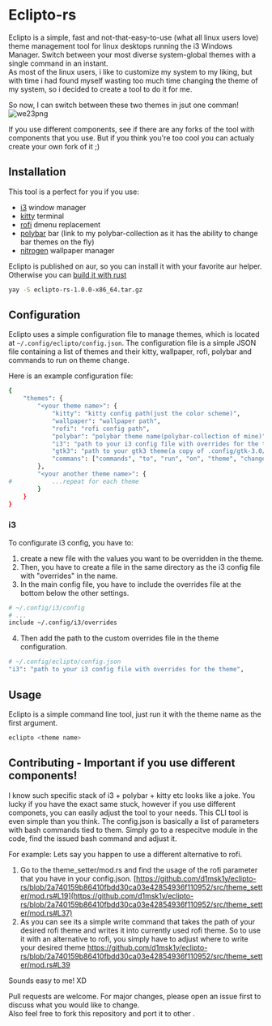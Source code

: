 # Eclipto-rs

Eclipto is a simple, fast and not-that-easy-to-use (what all linux users love) theme management tool for linux desktops running the i3 Windows Manager.
Switch between your most diverse system-global themes with a single command in an instant.  
As most of the linux users, i like to customize my system to my liking, but with time i had found myself wasting too
much time changing the theme of my system, so i decided to create a tool to do it for me.

So now, I can switch between these two themes in jsut one comman!
![we23png](https://github.com/user-attachments/assets/23e44c93-2546-4e04-82dd-a6e73e10d284)

If you use different components, see if there are any forks of the tool with components that you use. But if you think you're too cool you can actualy create your own fork of it ;)


## Installation

This tool is a perfect for you if you use:

- [i3](https://i3wm.org/) window manager
- [kitty](https://sw.kovidgoyal.net/kitty/) terminal
- [rofi](https://github.com/davatorium/rofi) dmenu replacement
- [polybar](https://github.com/d1msk1y/polybar-collection) bar (link to my polybar-collection as it has the ability to
  change bar themes on the fly)
- [nitrogen](https://github.com/l3ib/nitrogen) wallpaper manager

Eclipto is published on aur, so you can install it with your favorite aur helper. Otherwise you can [build it with rust](https://doc.rust-lang.org/book/ch01-03-hello-cargo.html#building-and-running-a-cargo-project)

```bash
yay -S eclipto-rs-1.0.0-x86_64.tar.gz
```

## Configuration

Eclipto uses a simple configuration file to manage themes, which is located
at `~/.config/eclipto/config.json`. The configuration file is a simple JSON file containing a list of themes and their
kitty, wallpaper, rofi, polybar and commands to run on theme change.

Here is an example configuration file:

```bash
{
	"themes": {
		"<your theme name>": {
			"kitty": "kitty config path(just the color scheme)",
			"wallpaper": "wallpaper path",
			"rofi": "rofi config path",
			"polybar": "polybar theme name(polybar-collection of mine)",
			"i3": "path to your i3 config file with overrides for the theme",
			"gtk3": "path to your gtk3 theme(a copy of .config/gtk-3.0/settings.ini)",
            "commans": ["commands", "to", "run", "on", "theme", "change"]
		},
		"<your another theme name>": {
#			...repeat for each theme
		}
	}
}
```

### i3

To configurate i3 config, you have to:

1. create a new file with the values you want to be overridden in the theme.
2. Then, you have to create a file in the same directory as the i3 config file with "overrides" in the name.
3. In the main config file, you have to include the overrides file at the bottom below the other settings.

```bash
# ~/.config/i3/config
# ...
include ~/.config/i3/overrides
```

4. Then add the path to the custom overrides file in the theme configuration.

```bash
# ~/.config/eclipto/config.json
"i3": "path to your i3 config file with overrides for the theme",
```

## Usage

Eclipto is a simple command line tool, just run it with the theme name as the first argument.

```bash
eclipto <theme name>
```

## Contributing - Important if you use different components!
I know such specific stack of i3 + polybar + kitty etc looks like a joke. You lucky if you have the exact same stuck, however if you use different componets, you can easily adjust the tool to your needs. This CLI tool is even simple than you think. The config.json is basically a list of parameters with bash commands tied to them. Simply go to a respecitve module in the code, find the issued bash command and adjust it.

For example:
Lets say you happen to use a different alternative to rofi. 
1. Go to the theme_setter/mod.rs and find the usage of the rofi parameter that you have in your config.json. [https://github.com/d1msk1y/eclipto-rs/blob/2a740159b86410fbdd30ca03e42854936f110952/src/theme_setter/mod.rs#L19](https://github.com/d1msk1y/eclipto-rs/blob/2a740159b86410fbdd30ca03e42854936f110952/src/theme_setter/mod.rs#L37)
2. As you can see its a simple write command that takes the path of your desired rofi theme and writes it into currently used rofi theme. So to use it with an alternative to rofi, you simply have to adjust where to write your desired theme https://github.com/d1msk1y/eclipto-rs/blob/2a740159b86410fbdd30ca03e42854936f110952/src/theme_setter/mod.rs#L39

Sounds easy to me! XD 

Pull requests are welcome. For major changes, please open an issue first to discuss what you would like to change.  
Also feel free to fork this repository and port it to other .
